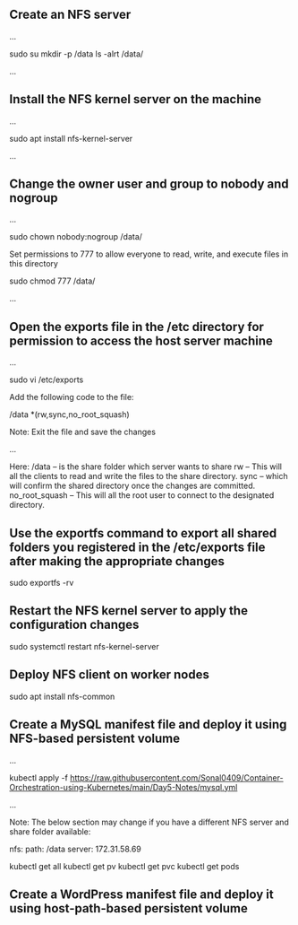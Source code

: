 ## Create an NFS server       

...

sudo su
mkdir -p /data
ls -alrt /data/

...

## Install the NFS kernel server on the machine

...

sudo apt install nfs-kernel-server

...

## Change the owner user and group to nobody and nogroup

...

sudo chown nobody:nogroup /data/

Set permissions to 777 to allow everyone to read, write, and execute files in this directory

sudo chmod 777 /data/

...

## Open the exports file in the /etc directory for permission to access the host server machine

...

sudo vi /etc/exports

Add the following code to the file:

/data 	*(rw,sync,no_root_squash)

Note: Exit the file and save the changes

...

Here:
/data – is the share folder which server wants to share
rw – This will all the clients to read and write the files to the share directory.
sync – which will confirm the shared directory once the changes are committed.
no_root_squash – This will all the root user to connect to the designated directory.

## Use the exportfs command to export all shared folders you registered in the /etc/exports file after making the appropriate changes

sudo exportfs -rv

## Restart the NFS kernel server to apply the configuration changes

sudo systemctl restart nfs-kernel-server

## Deploy NFS client on worker nodes

sudo apt install nfs-common

## Create a MySQL manifest file and deploy it using NFS-based persistent volume

...

kubectl apply -f https://raw.githubusercontent.com/Sonal0409/Container-Orchestration-using-Kubernetes/main/Day5-Notes/mysql.yml

...

Note: The below section may change if you have a different NFS server and share folder available:

  nfs:
    path: /data
    server: 172.31.58.69


kubectl get all
kubectl get pv
kubectl get pvc
kubectl get pods

## Create a WordPress manifest file and deploy it using host-path-based persistent volume




